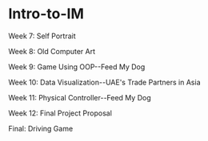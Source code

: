 # Intro-to-IM

Week 7:  Self Portrait

Week 8:  Old Computer Art

Week 9:  Game Using OOP--Feed My Dog

Week 10: Data Visualization--UAE's Trade Partners in Asia

Week 11: Physical Controller--Feed My Dog

Week 12: Final Project Proposal

Final: Driving Game
